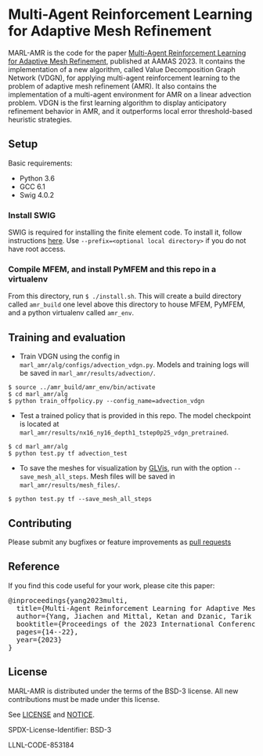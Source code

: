 # Multi-Agent Reinforcement Learning for Adaptive Mesh Refinement

MARL-AMR is the code for the paper [Multi-Agent Reinforcement Learning for Adaptive Mesh Refinement](https://arxiv.org/abs/2211.00801), published at AAMAS 2023. It contains the implementation of a new algorithm, called Value Decomposition Graph Network (VDGN), for applying multi-agent reinforcement learning to the problem of adaptive mesh refinement (AMR). It also contains the implementation of a multi-agent environment for AMR on a linear advection problem. VDGN is the first learning algorithm to display anticipatory refinement behavior in AMR, and it outperforms local error threshold-based heuristic strategies.


## Setup

Basic requirements:
- Python 3.6
- GCC 6.1
- Swig 4.0.2


### Install SWIG

SWIG is required for installing the finite element code. To install it, follow instructions [here](https://www.linuxfromscratch.org/blfs/view/svn/general/swig.html).
Use `--prefix=<optional local directory>` if you do not have root access.


### Compile MFEM, and install PyMFEM and this repo in a virtualenv

From this directory, run `$ ./install.sh`. This will create a build directory called `amr_build` one level above this directory to house MFEM, PyMFEM, and a python virtualenv called `amr_env`.


## Training and evaluation

- Train VDGN using the config in `marl_amr/alg/configs/advection_vdgn.py`. Models and training logs will be saved in `marl_amr/results/advection/`.
```
$ source ../amr_build/amr_env/bin/activate
$ cd marl_amr/alg
$ python train_offpolicy.py --config_name=advection_vdgn
```

- Test a trained policy that is provided in this repo. The model checkpoint is located at `marl_amr/results/nx16_ny16_depth1_tstep0p25_vdgn_pretrained`.
```
$ cd marl_amr/alg
$ python test.py tf advection_test
```

- To save the meshes for visualization by [GLVis](https://glvis.org/), run with the option `--save_mesh_all_steps`. Mesh files will be saved in `marl_amr/results/mesh_files/`.
```
$ python test.py tf --save_mesh_all_steps
```


## Contributing

Please submit any bugfixes or feature improvements as [pull requests](https://help.github.com/articles/using-pull-requests/)


## Reference

If you find this code useful for your work, please cite this paper:
<pre>
@inproceedings{yang2023multi,
  title={Multi-Agent Reinforcement Learning for Adaptive Mesh Refinement},
  author={Yang, Jiachen and Mittal, Ketan and Dzanic, Tarik and Petrides, Socratis and Keith, Brendan and Petersen, Brenden and Faissol, Daniel and Anderson, Robert},
  booktitle={Proceedings of the 2023 International Conference on Autonomous Agents and Multiagent Systems},
  pages={14--22},
  year={2023}
}
</pre>


## License

MARL-AMR is distributed under the terms of the BSD-3 license. All new contributions must be made under this license.

See [LICENSE](LICENSE) and [NOTICE](NOTICE).

SPDX-License-Identifier: BSD-3

LLNL-CODE-853184
